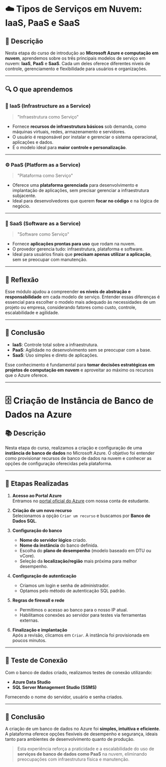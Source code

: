 # ☁️ Tipos de Serviços em Nuvem: IaaS, PaaS e SaaS

## 📝 Descrição

Nesta etapa do curso de introdução ao **Microsoft Azure e computação em nuvem**, aprendemos sobre os três principais modelos de serviço em nuvem: **IaaS**, **PaaS** e **SaaS**. Cada um deles oferece diferentes níveis de controle, gerenciamento e flexibilidade para usuários e organizações.

---

## 🔍 O que aprendemos

### 🧱 IaaS (Infrastructure as a Service)

> "Infraestrutura como Serviço"

- Fornece **recursos de infraestrutura básicos** sob demanda, como máquinas virtuais, redes, armazenamento e servidores.
- O usuário é responsável por instalar e gerenciar o sistema operacional, aplicações e dados.
- É o modelo ideal para **maior controle e personalização**.

---

### ⚙️ PaaS (Platform as a Service)

> "Plataforma como Serviço"

- Oferece uma **plataforma gerenciada** para desenvolvimento e implantação de aplicações, sem precisar gerenciar a infraestrutura subjacente.
- Ideal para desenvolvedores que querem **focar no código** e na lógica de negócio.

---

### 💼 SaaS (Software as a Service)

> "Software como Serviço"

- Fornece **aplicações prontas para uso** que rodam na nuvem.
- O provedor gerencia tudo: infraestrutura, plataforma e software.
- Ideal para usuários finais que **precisam apenas utilizar a aplicação**, sem se preocupar com manutenção.

---

## 🧠 Reflexão

Esse módulo ajudou a compreender **os níveis de abstração e responsabilidade** em cada modelo de serviço. Entender essas diferenças é essencial para escolher o modelo mais adequado às necessidades de um projeto ou empresa, considerando fatores como custo, controle, escalabilidade e agilidade.

---

## 📌 Conclusão

- **IaaS**: Controle total sobre a infraestrutura.
- **PaaS**: Agilidade no desenvolvimento sem se preocupar com a base.
- **SaaS**: Uso simples e direto de aplicações.

Esse conhecimento é fundamental para **tomar decisões estratégicas em projetos de computação em nuvem** e aproveitar ao máximo os recursos que o Azure oferece.

---

# 🗄️ Criação de Instância de Banco de Dados na Azure

## 📚 Descrição

Nesta etapa do curso, realizamos a criação e configuração de uma **instância de banco de dados** no Microsoft Azure. O objetivo foi entender como provisionar recursos de banco de dados na nuvem e conhecer as opções de configuração oferecidas pela plataforma.

---

## 🚀 Etapas Realizadas

1. **Acesso ao Portal Azure**  
   Entramos no [portal oficial do Azure](https://portal.azure.com) com nossa conta de estudante.

2. **Criação de um novo recurso**  
   Selecionamos a opção `Criar um recurso` e buscamos por **Banco de Dados SQL**.

3. **Configuração do banco**  
   - **Nome do servidor lógico** criado.
   - **Nome da instância** do banco definida.
   - Escolha do **plano de desempenho** (modelo baseado em DTU ou vCore).
   - Seleção da **localização/região** mais próxima para melhor desempenho.

4. **Configuração de autenticação**  
   - Criamos um login e senha de administrador.
   - Optamos pelo método de autenticação SQL padrão.

5. **Regras de firewall e rede**  
   - Permitimos o acesso ao banco para o nosso IP atual.
   - Habilitamos conexões ao servidor para testes via ferramentas externas.

6. **Finalização e implantação**  
   Após a revisão, clicamos em `Criar`. A instância foi provisionada em poucos minutos.

---

## 🧪 Teste de Conexão

Com o banco de dados criado, realizamos testes de conexão utilizando:
- **Azure Data Studio**
- **SQL Server Management Studio (SSMS)**  
 
Fornecendo o nome do servidor, usuário e senha criados.

---

## 📌 Conclusão

A criação de um banco de dados no Azure foi **simples, intuitiva e eficiente**. A plataforma oferece opções flexíveis de desempenho e segurança, ideais tanto para ambientes de desenvolvimento quanto de produção.

> Esta experiência reforça a praticidade e a escalabilidade do uso de **serviços de banco de dados como PaaS** na nuvem, eliminando preocupações com infraestrutura física e manutenção.


